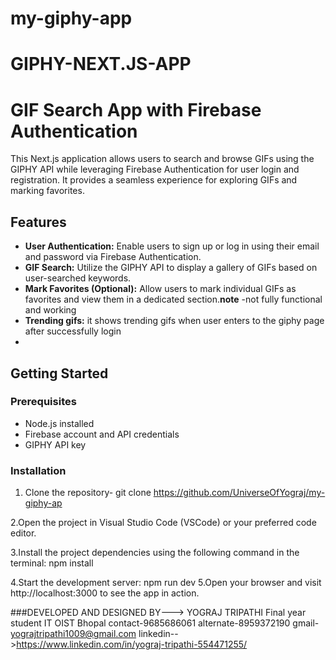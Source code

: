 # my-giphy-app
# GIPHY-NEXT.JS-APP
# GIF Search App with Firebase Authentication

This Next.js application allows users to search and browse GIFs using the GIPHY API while leveraging Firebase Authentication for user login and registration. It provides a seamless experience for exploring GIFs and marking favorites.

## Features

- **User Authentication:** Enable users to sign up or log in using their email and password via Firebase Authentication.
- **GIF Search:** Utilize the GIPHY API to display a gallery of GIFs based on user-searched keywords.
- **Mark Favorites (Optional):** Allow users to mark individual GIFs as favorites and view them in a dedicated section.**note** -not fully functional and working
- **Trending gifs:** it shows trending gifs when user enters to the giphy page after successfully login
- 

## Getting Started

### Prerequisites

- Node.js installed
- Firebase account and API credentials
- GIPHY API key

### Installation

1. Clone the repository-
   git clone https://github.com/UniverseOfYograj/my-giphy-ap

2.Open the project in Visual Studio Code (VSCode) or your preferred code editor.

3.Install the project dependencies using the following command in the terminal:
      npm install

4.Start the development server:
   npm run dev
5.Open your browser and visit http://localhost:3000 to see the app in action.



###DEVELOPED AND DESIGNED BY--->
YOGRAJ TRIPATHI
Final year student IT OIST Bhopal
contact-9685686061 
alternate-8959372190
gmail- yograjtripathi1009@gmail.com
linkedin-->https://www.linkedin.com/in/yograj-tripathi-554471255/


